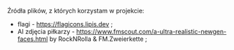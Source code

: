 Źródła plików, z których korzystam w projekcie:
- flagi - https://flagicons.lipis.dev ;
- AI zdjęcia piłkarzy - https://www.fmscout.com/a-ultra-realistic-newgen-faces.html by RockNRolla & FM.Zweierkette ;